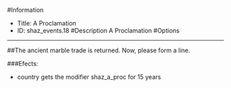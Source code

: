 #Information
 - Title: A Proclamation
 - ID: shaz_events.18
#Description
A Proclamation
#Options

___
##The ancient marble trade is returned. Now, please form a line.

###Efects:<ul><li>country gets the modifier shaz_a_proc for 15 years</li></ul>
